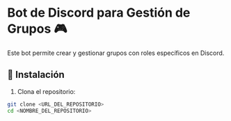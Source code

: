 # Bot de Discord para Gestión de Grupos 🎮

Este bot permite crear y gestionar grupos con roles específicos en Discord.

## 🚀 Instalación

1. Clona el repositorio:
```bash
git clone <URL_DEL_REPOSITORIO>
cd <NOMBRE_DEL_REPOSITORIO>

